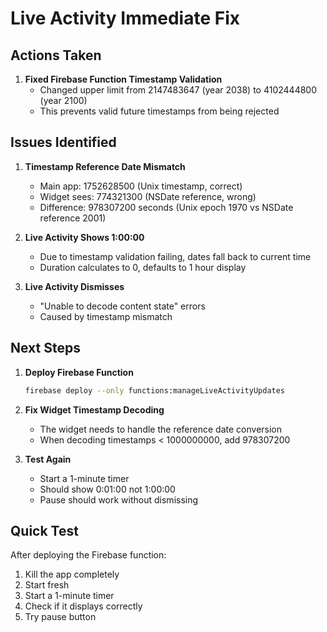 # Live Activity Immediate Fix

## Actions Taken

1. **Fixed Firebase Function Timestamp Validation**
   - Changed upper limit from 2147483647 (year 2038) to 4102444800 (year 2100)
   - This prevents valid future timestamps from being rejected

## Issues Identified

1. **Timestamp Reference Date Mismatch**
   - Main app: 1752628500 (Unix timestamp, correct)
   - Widget sees: 774321300 (NSDate reference, wrong)
   - Difference: 978307200 seconds (Unix epoch 1970 vs NSDate reference 2001)

2. **Live Activity Shows 1:00:00**
   - Due to timestamp validation failing, dates fall back to current time
   - Duration calculates to 0, defaults to 1 hour display

3. **Live Activity Dismisses**
   - "Unable to decode content state" errors
   - Caused by timestamp mismatch

## Next Steps

1. **Deploy Firebase Function**
   ```bash
   firebase deploy --only functions:manageLiveActivityUpdates
   ```

2. **Fix Widget Timestamp Decoding**
   - The widget needs to handle the reference date conversion
   - When decoding timestamps < 1000000000, add 978307200

3. **Test Again**
   - Start a 1-minute timer
   - Should show 0:01:00 not 1:00:00
   - Pause should work without dismissing

## Quick Test

After deploying the Firebase function:
1. Kill the app completely
2. Start fresh
3. Start a 1-minute timer
4. Check if it displays correctly
5. Try pause button